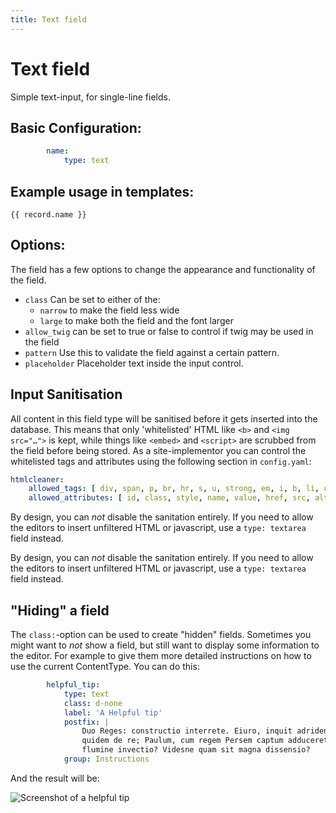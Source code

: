 ```yaml
---
title: Text field
---
```

Text field
==========

Simple text-input, for single-line fields.

## Basic Configuration:

```yaml
        name:
            type: text
```

## Example usage in templates:

```twig
{{ record.name }}
```

## Options:

The field has a few options to change the appearance and functionality of the
field.

* `class` Can be set to either of the:
  * `narrow` to make the field less wide
  * `large` to make both the field and the font larger
* `allow_twig` can be set to true or false to control if twig may be used in the
  field
* `pattern` Use this to validate the field against a certain pattern.
* `placeholder` Placeholder text inside the input control.

## Input Sanitisation

All content in this field type will be sanitised before it gets inserted into
the database. This means that only 'whitelisted' HTML like `<b>` and
`<img src="…">` is kept, while things like `<embed>` and `<script>` are scrubbed
from the field before being stored. As a site-implementor you can control the
whitelisted tags and attributes using the following section in `config.yaml`:

```yaml
htmlcleaner:
    allowed_tags: [ div, span, p, br, hr, s, u, strong, em, i, b, li, ul, ol, …, … ]
    allowed_attributes: [ id, class, style, name, value, href, src, alt, title, …, … ]
```

By design, you can _not_ disable the sanitation entirely. If you need to allow
the editors to insert unfiltered HTML or javascript, use a `type: textarea`
field instead.

By design, you can _not_ disable the sanitation entirely. If you need to allow
the editors to insert unfiltered HTML or javascript, use a `type: textarea`
field instead.

## "Hiding" a field

The <code>class:</code>-option can be used to create "hidden" fields. Sometimes
you might want to _not_ show a field, but still want to display some
information to the editor. For example to give them more detailed instructions
on how to use the current ContentType. You can do this:

```yaml
        helpful_tip:
            type: text
            class: d-none
            label: 'A Helpful tip'
            postfix: |
                Duo Reges: constructio interrete. Eiuro, inquit adridens, hac
                quidem de re; Paulum, cum regem Persem captum adduceret, eodem
                flumine invectio? Videsne quam sit magna dissensio?
            group: Instructions
```

And the result will be:

![Screenshot of a helpful tip](https://user-images.githubusercontent.com/1833361/91960796-a1e7cb80-ed0a-11ea-9613-6701210a09a6.png)
